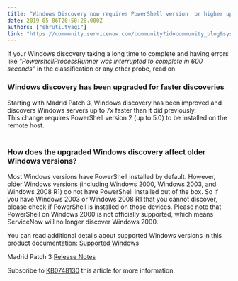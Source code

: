 ```yaml
---
title: "Windows Discovery now requires PowerShell version  or higher up to  installed on the Windows target host"
date: 2019-05-06T20:50:28.000Z
authors: ["shruti.tyagi"]
link: "https://community.servicenow.com/community?id=community_blog&sys_id=0bcdf6b4db913348fff8a345ca961918"
---
```

<p>If your Windows discovery taking a long time to complete and having errors like <em>&#34;PowershellProcessRunner was interrupted to complete in 600 seconds&#34;</em> in the classification or any other probe, read on.</p>
<h3>Windows discovery has been upgraded for faster discoveries</h3>
<p>Starting with Madrid Patch 3, Windows discovery has been improved and discovers Windows servers up to 7x faster than it did previously. This change requires PowerShell version 2 (up to 5.0) to be installed on the remote host.</p>
<h3><br />How does the upgraded Windows discovery affect older Windows versions?</h3>
<p>Most Windows versions have PowerShell installed by default. However, older Windows versions (including Windows 2000, Windows 2003, and Windows 2008 R1) do not have PowerShell installed out of the box. So if you have Windows 2003 or Windows 2008 R1 that you cannot discover, please check if PowerShell is installed on those devices. Please note that PowerShell on Windows 2000 is not officially supported, which means ServiceNow will no longer discover Windows 2000.</p>
<p>You can read additional details about supported Windows versions in this product documentation: <a href="https://docs.servicenow.com/bundle/madrid-it-operations-management/page/product/discovery/reference/r_DataCollDiscoWindowsComputers.html" rel="nofollow">Supported Windows </a></p>
<p>Madrid Patch 3 <a href="https://docs.servicenow.com/bundle/madrid-release-notes/page/release-notes/quality/madrid-patch-3.html" rel="nofollow">Release Notes</a></p>
<p>Subscribe to <a href="https://hi.service-now.com/kb_view.do?sysparm_article&#61;KB0748130" rel="nofollow">KB0748130</a> this article for more information.</p>